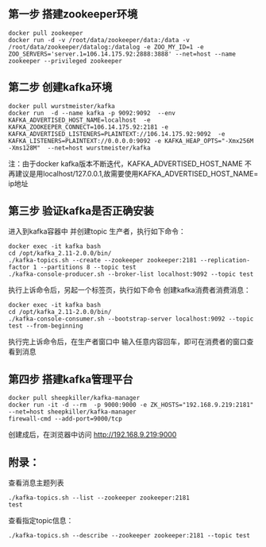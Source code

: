 ## 第一步 搭建zookeeper环境

```
docker pull zookeeper
docker run -d -v /root/data/zookeeper/data:/data -v /root/data/zookeeper/datalog:/datalog -e ZOO_MY_ID=1 -e ZOO_SERVERS='server.1=106.14.175.92:2888:3888' --net=host --name zookeeper --privileged zookeeper
```
## 第二步 创建kafka环境

```
docker pull wurstmeister/kafka
docker run  -d --name kafka -p 9092:9092  --env KAFKA_ADVERTISED_HOST_NAME=localhost  -e KAFKA_ZOOKEEPER_CONNECT=106.14.175.92:2181 -e KAFKA_ADVERTISED_LISTENERS=PLAINTEXT://106.14.175.92:9092  -e KAFKA_LISTENERS=PLAINTEXT://0.0.0.0:9092 -e KAFKA_HEAP_OPTS="-Xmx256M -Xms128M"  --net=host wurstmeister/kafka 
```
注：由于docker kafka版本不断迭代，KAFKA_ADVERTISED_HOST_NAME 不再建议是用localhost/127.0.0.1,故需要使用KAFKA_ADVERTISED_HOST_NAME= ip地址

## 第三步 验证kafka是否正确安装
进入到kafka容器中 并创建topic 生产者，执行如下命令：
```
docker exec -it kafka bash
cd /opt/kafka_2.11-2.0.0/bin/
./kafka-topics.sh --create --zookeeper zookeeper:2181 --replication-factor 1 --partitions 8 --topic test
./kafka-console-producer.sh --broker-list localhost:9092 --topic test
```
执行上诉命令后，另起一个标签页，执行如下命令 创建kafka消费者消费消息：
```
docker exec -it kafka bash
cd /opt/kafka_2.11-2.0.0/bin/
./kafka-console-consumer.sh --bootstrap-server localhost:9092 --topic test --from-beginning
```
执行完上诉命令后，在生产者窗口中 输入任意内容回车，即可在消费者的窗口查看到消息

## 第四步 搭建kafka管理平台
```
docker pull sheepkiller/kafka-manager
docker run -it -d --rm  -p 9000:9000 -e ZK_HOSTS="192.168.9.219:2181" --net=host sheepkiller/kafka-manager
firewall-cmd --add-port=9000/tcp
```
创建成后，在浏览器中访问 http://192.168.9.219:9000

## 附录：
查看消息主题列表
```
./kafka-topics.sh --list --zookeeper zookeeper:2181
test
```
查看指定topic信息：
```
./kafka-topics.sh --describe --zookeeper zookeeper:2181 --topic test
```
